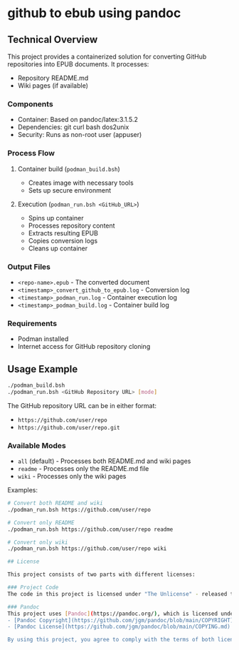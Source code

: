 # github to ebub using pandoc

## Technical Overview

This project provides a containerized solution for converting GitHub repositories into EPUB documents. It processes:
- Repository README.md
- Wiki pages (if available)

### Components
- Container: Based on pandoc/latex:3.1.5.2
- Dependencies: git curl bash dos2unix
- Security: Runs as non-root user (appuser)

### Process Flow
1. Container build (`podman_build.bsh`)
   - Creates image with necessary tools
   - Sets up secure environment

2. Execution (`podman_run.bsh <GitHub_URL>`)
   - Spins up container
   - Processes repository content
   - Extracts resulting EPUB
   - Copies conversion logs
   - Cleans up container

### Output Files
- `<repo-name>.epub` - The converted document
- `<timestamp>_convert_github_to_epub.log` - Conversion log
- `<timestamp>_podman_run.log` - Container execution log
- `<timestamp>_podman_build.log` - Container build log

### Requirements
- Podman installed
- Internet access for GitHub repository cloning

## Usage Example

```bash
./podman_build.bsh
./podman_run.bsh <GitHub Repository URL> [mode]
```

The GitHub repository URL can be in either format:
- `https://github.com/user/repo` 
- `https://github.com/user/repo.git`

### Available Modes
- `all` (default) - Processes both README.md and wiki pages
- `readme` - Processes only the README.md file
- `wiki` - Processes only the wiki pages

Examples:
```bash
# Convert both README and wiki
./podman_run.bsh https://github.com/user/repo

# Convert only README
./podman_run.bsh https://github.com/user/repo readme

# Convert only wiki
./podman_run.bsh https://github.com/user/repo wiki

## License

This project consists of two parts with different licenses:

### Project Code
The code in this project is licensed under "The Unlicense" - released to the public domain. See the [LICENSE](LICENSE) file for details.

### Pandoc
This project uses [Pandoc](https://pandoc.org/), which is licensed under GPL-2.0-or-later. Pandoc's licensing information:
- [Pandoc Copyright](https://github.com/jgm/pandoc/blob/main/COPYRIGHT)
- [Pandoc License](https://github.com/jgm/pandoc/blob/main/COPYING.md)

By using this project, you agree to comply with the terms of both licenses.
